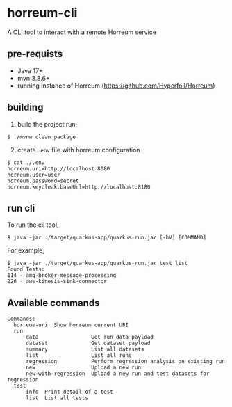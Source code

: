 # horreum-cli

A CLI tool to interact with a remote Horreum service

## pre-requists

 - Java 17+
 - mvn 3.8.6+
 - running instance of Horreum (https://github.com/Hyperfoil/Horreum)

## building

1. build the project run;

```shell
$ ./mvnw clean package
```

2. create `.env` file with horreum configuration

```shell
$ cat ./.env 
horreum.uri=http://localhost:8080
horreum.user=user
horreum.password=secret
horreum.keycloak.baseUrl=http://localhost:8180
```

## run cli

To run the cli tool;

```shell
$ java -jar ./target/quarkus-app/quarkus-run.jar [-hV] [COMMAND]
```

For example;

```shell
$ java -jar ./target/quarkus-app/quarkus-run.jar test list
Found Tests: 
114 - amq-broker-message-processing
226 - aws-kinesis-sink-connector
```

## Available commands

```shell
Commands:
  horreum-uri  Show horreum current URI
  run
      data                 Get run data payload
      dataset              Get dataset payload
      summary              List all datasets
      list                 List all runs
      regression           Perform regression analysis on existing run
      new                  Upload a new run
      new-with-regression  Upload a new run and test datasets for regression
  test
      info  Print detail of a test
      list  List all tests

```